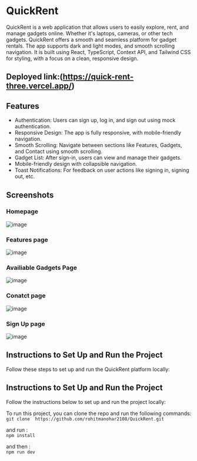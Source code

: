 # QuickRent

QuickRent is a web application that allows users to easily explore, rent, and manage gadgets online. Whether it's laptops, cameras, or other tech gadgets. QuickRent offers a smooth and seamless platform for gadget rentals. The app supports dark and light modes, and smooth scrolling navigation. It is built using React, TypeScript, Context API, and Tailwind CSS for styling, with a focus on a clean, responsive design.

## Deployed link:(https://quick-rent-three.vercel.app/)


## Features
- Authentication: Users can sign up, log in, and sign out using mock authentication.
- Responsive Design: The app is fully responsive, with mobile-friendly navigation.
- Smooth Scrolling: Navigate between sections like Features, Gadgets, and Contact using smooth scrolling.
- Gadget List: After sign-in, users can view and manage their gadgets.
- Mobile-friendly design with collapsible navigation.
- Toast Notifications: For feedback on user actions like signing in, signing out, etc.

## Screenshots

### Homepage

![image](https://github.com/user-attachments/assets/b8fde93a-0c8e-4ea6-8a69-6422cd9ce748)


### Features page

![image](https://github.com/user-attachments/assets/26e27ed1-6302-44b1-a7f2-6786436cec81)



### Availiable Gadgets Page

![image](https://github.com/user-attachments/assets/ad0bccb8-2ff0-4a11-9e2a-09da3758c139)



### Conatct page

![image](https://github.com/user-attachments/assets/6c8b341f-c323-49ff-b595-05c3a1a01d01)


### Sign Up page

![image](https://github.com/user-attachments/assets/5a29dc64-51aa-4c9c-9383-3840521fdd1b)


## Instructions to Set Up and Run the Project

Follow these steps to set up and run the QuickRent platform locally:


## Instructions to Set Up and Run the Project

Follow the instructions below to set up and run the project locally:


To run this project, you can clone the repo and run the following commands: <br>
`git clone  https://github.com/rohitmanohar2108/QuickRent.git`<br>

and run :<br>
`npm install`<br>

and then  :<br>
`npm run dev`<br>

